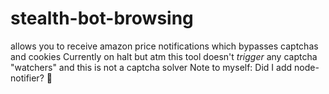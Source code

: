 # stealth-bot-browsing
allows you to receive amazon price notifications which bypasses captchas and cookies
Currently on halt but atm this tool doesn't _trigger_ any captcha "watchers" and this is not a captcha solver
Note to myself: Did I add node-notifier? 🤔
